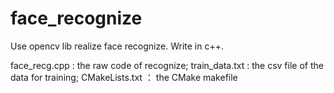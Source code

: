 # face_recognize
Use opencv lib realize face recognize. Write in c++.

face_recg.cpp : the raw code of recognize;
train_data.txt : the csv file of the data for training;
CMakeLists.txt ： the CMake makefile
